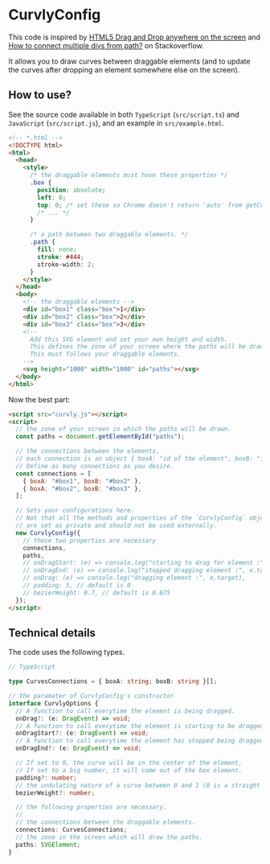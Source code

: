 # CurvlyConfig

This code is inspired by [HTML5 Drag and Drop anywhere on the screen](https://stackoverflow.com/a/24497110/14522489) and [How to connect multiple divs from path?](https://stackoverflow.com/a/60187618/14522489) on Stackoverflow.

It allows you to draw curves between draggable elements (and to update the curves after dropping an element somewhere else on the screen).

## How to use?

See the source code available in both `TypeScript` (`src/script.ts`) and `JavaScript` (`src/script.js`), and an example in `src/example.html`.

```html
<!-- *.html -->
<!DOCTYPE html>
<html>
  <head>
    <style>
      /* the draggable elements must have these properties */
      .box {
        position: absolute;
        left: 0;
        top: 0; /* set these so Chrome doesn't return 'auto' from getComputedStyle */
        /* ... */
      }

      /* a path between two draggable elements. */
      .path {
        fill: none;
        stroke: #444;
        stroke-width: 2;
      }
    </style>
  </head>
  <body>
    <!-- the draggable elements -->
    <div id="box1" class="box">1</div>
    <div id="box2" class="box">2</div>
    <div id="box3" class="box">3</div>
    <!--
      Add this SVG element and set your own height and width.
      This defines the zone of your screen where the paths will be drawn.
      This must follows your draggable elements.
    -->
    <svg height="1000" width="1000" id="paths"></svg>
  </body>
</html>
```

Now the best part:

```html
<script src="curvly.js"></script>
<script>
  // the zone of your screen in which the paths will be drawn.
  const paths = document.getElementById("paths");

  // the connections between the elements,
  // each connection is an object { boxA: "id of the element", boxB: "id of the linked element" }.
  // Define as many connections as you desire.
  const connections = [
    { boxA: "#box1", boxB: "#box2" },
    { boxA: "#box2", boxB: "#box3" },
  ];

  // Sets your configurations here.
  // Not that all the methods and properties of the `CurvlyConfig` object
  // are set as private and should not be used externally.
  new CurvlyConfig({
    // these two properties are necessary
    connections,
    paths,
    // onDragStart: (e) => console.log("starting to drag for element :", e.target),
    // onDragEnd: (e) => console.log("stopped dragging element :", e.target),
    // onDrag: (e) => console.log("dragging element :", e.target),
    // padding: 5, // default is 0
    // bezierWeight: 0.7, // default is 0.675
  });
</script>
```

## Technical details

The code uses the following types.

```typescript
// TypeScript

type CurvesConnections = { boxA: string; boxB: string }[];

// the paramater of CurvlyConfig's constructor
interface CurvlyOptions {
  // A function to call everytime the element is being dragged.
  onDrag?: (e: DragEvent) => void;
  // A function to call everytime the element is starting to be dragged.
  onDragStart?: (e: DragEvent) => void;
  // A function to call everytime the element has stopped being dragged.
  onDragEnd?: (e: DragEvent) => void;

  // If set to 0, the curve will be in the center of the element,
  // If set to a big number, it will come out of the box element.
  padding?: number;
  // the undulating nature of a curve between 0 and 1 (0 is a straight line).
  bezierWeight?: number;

  // the following properties are necessary.
  //
  // the connections between the draggable elements.
  connections: CurvesConnections;
  // the zone in the screen which will draw the paths.
  paths: SVGElement;
}
```
